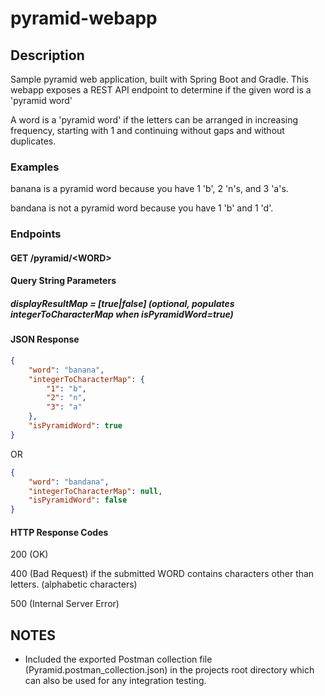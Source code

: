 # pyramid-webapp

## Description
Sample pyramid web application, built with Spring Boot and Gradle. This webapp exposes a REST API endpoint to determine if the given word is a 'pyramid word' 

A word is a 'pyramid word' if the letters can be arranged in increasing frequency, starting with 1 and continuing without gaps and without duplicates.

### Examples
banana is a pyramid word because you have 1 'b', 2 'n's, and 3 'a's.

bandana is not a pyramid word because you have 1 'b' and 1 'd'.

### Endpoints

#### GET /pyramid/\<WORD\>

#### Query String Parameters
#####  displayResultMap = [true|false] (optional, populates integerToCharacterMap when isPyramidWord=true)

#### JSON Response

```json
{
    "word": "banana",
    "integerToCharacterMap": {
        "1": "b",
        "2": "n",
        "3": "a"
    },
    "isPyramidWord": true
}
```
OR

```json
{
    "word": "bandana",
    "integerToCharacterMap": null,
    "isPyramidWord": false
}
```

#### HTTP Response Codes

200 (OK) 

400 (Bad Request) if the submitted WORD contains characters other than letters. (alphabetic characters)

500 (Internal Server Error)

## NOTES
* Included the exported Postman collection file (Pyramid.postman_collection.json) in the projects root directory which can also be used for any integration testing. 


